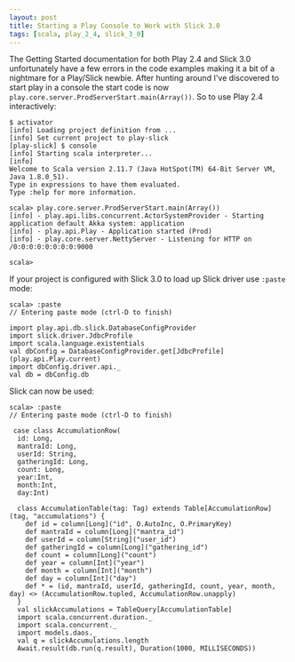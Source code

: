 ```yaml
---
layout: post
title: Starting a Play Console to Work with Slick 3.0
tags: [scala, play_2_4, slick_3_0]
---
```


The Getting Started documentation for both Play 2.4 and Slick 3.0 unfortunately have a few errors in the code examples making it a bit of a nightmare for a Play/Slick newbie. After hunting around I've discovered to start play in a console the start code is now `play.core.server.ProdServerStart.main(Array())`. So to use Play 2.4 interactively:

```
$ activator
[info] Loading project definition from ...
[info] Set current project to play-slick
[play-slick] $ console
[info] Starting scala interpreter...
[info] 
Welcome to Scala version 2.11.7 (Java HotSpot(TM) 64-Bit Server VM, Java 1.8.0_51).
Type in expressions to have them evaluated.
Type :help for more information.

scala> play.core.server.ProdServerStart.main(Array())
[info] - play.api.libs.concurrent.ActorSystemProvider - Starting application default Akka system: application
[info] - play.api.Play - Application started (Prod)
[info] - play.core.server.NettyServer - Listening for HTTP on /0:0:0:0:0:0:0:0:9000

scala>
```

If your project is configured with Slick 3.0 to load up Slick driver use `:paste` mode:

```
scala> :paste
// Entering paste mode (ctrl-D to finish)

import play.api.db.slick.DatabaseConfigProvider
import slick.driver.JdbcProfile
import scala.language.existentials
val dbConfig = DatabaseConfigProvider.get[JdbcProfile](play.api.Play.current)
import dbConfig.driver.api._
val db = dbConfig.db
```

Slick can now be used:

```
scala> :paste
// Entering paste mode (ctrl-D to finish)

 case class AccumulationRow(
  id: Long,
  mantraId: Long,
  userId: String,
  gatheringId: Long,
  count: Long,
  year:Int,
  month:Int,
  day:Int)

  class AccumulationTable(tag: Tag) extends Table[AccumulationRow](tag, "accumulations") {
    def id = column[Long]("id", O.AutoInc, O.PrimaryKey)
    def mantraId = column[Long]("mantra_id")
    def userId = column[String]("user_id")
    def gatheringId = column[Long]("gathering_id")
    def count = column[Long]("count")
    def year = column[Int]("year")
    def month = column[Int]("month")
    def day = column[Int]("day")
    def * = (id, mantraId, userId, gatheringId, count, year, month, day) <> (AccumulationRow.tupled, AccumulationRow.unapply)
  }
  val slickAccumulations = TableQuery[AccumulationTable]
  import scala.concurrent.duration._
  import scala.concurrent._
  import models.daos._
  val q = slickAccumulations.length
  Await.result(db.run(q.result), Duration(1000, MILLISECONDS))
```
